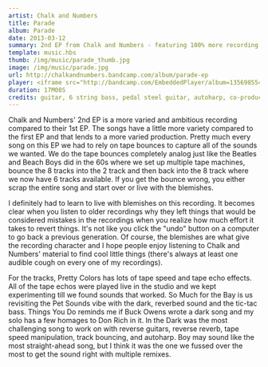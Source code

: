 ```yaml
---
artist: Chalk and Numbers
title: Parade
album: Parade
date: 2013-03-12
summary: 2nd EP from Chalk and Numbers - featuring 100% more recording tricks 
template: music.hbs
thumb: /img/music/parade_thumb.jpg
image: /img/music/parade.jpg
url: http://chalkandnumbers.bandcamp.com/album/parade-ep 
player: <iframe src="http://bandcamp.com/EmbeddedPlayer/album=1356985549/size=small/bgcol=333333/linkcol=ffffff/artwork=none/transparent=true/" seamless><a href="http://chalkandnumbers.bandcamp.com/album/parade-ep">Parade EP by Chalk And Numbers</a></iframe>
duration: 17M08S 
credits: guitar, 6 string bass, pedal steel guitar, autoharp, co-producer/engineer
---
```

Chalk and Numbers' 2nd EP is a more varied and ambitious recording compared to their 1st EP. The songs have a little more variety compared to the first EP and that lends to a more varied production. Pretty much every song on this EP we had to rely on tape bounces to capture all of the sounds we wanted. We do the tape bounces completely analog just like the Beatles and Beach Boys did in the 60s where we set up multiple tape machines, bounce the 8 tracks into the 2 track and then back
into the 8 track where we now have 6 tracks available. If you get the bounce wrong, you either scrap the entire song and start over or live with the blemishes. 

I definitely had to learn to live with blemishes on this recording. It becomes clear when you listen to older recordings why they left things that would be considered mistakes in the recordings when you realize how much effort it takes to revert things. It's not like you click the "undo" button on a computer to go back a previous generation. Of course, the blemishes are what give the recording character and I hope people enjoy listening to Chalk and Numbers' material to find cool little
things (there's always at least one audible cough on every one of my recordings).

For the tracks, Pretty Colors has lots of tape speed and tape echo effects. All of the tape echos were played live in the studio and we kept experimenting till we found sounds that worked. So Much for the Bay is us revisiting the Pet Sounds vibe with the dark, reverbed sound and the tic-tac bass. Things You Do reminds me if Buck Owens wrote a dark song and my solo has a few homages to Don Rich in it. In the Dark was the most challenging song to work on with reverse guitars,
reverse reverb, tape speed manipulation, track bouncing, and autoharp. Boy may sound like the most straight-ahead song, but I think it was the one we fussed over the most to get the sound right with multiple remixes.


